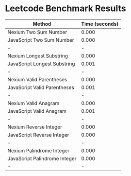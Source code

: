 # Leetcode Benchmark Results

| Method                        | Time (seconds) |
| ----------------------------- | -------------- |
| Nexium Two Sum Number         | 0.000          |
| JavaScript Two Sum Number     | 0.000          |
| -                             | -              |
| Nexium Longest Substring      | 0.000          |
| JavaScript Longest Substring  | 0.001          |
| -                             | -              |
| Nexium Valid Parentheses      | 0.000          |
| JavaScript Valid Parentheses  | 0.001          |
| -                             | -              |
| Nexium Valid Anagram          | 0.000          |
| JavaScript Valid Anagram      | 0.001          |
| -                             | -              |
| Nexium Reverse Integer        | 0.000          |
| JavaScript Reverse Integer    | 0.000          |
| -                             | -              |
| Nexium Palindrome Integer     | 0.000          |
| JavaScript Palindrome Integer | 0.000          |
| -                             | -              |
